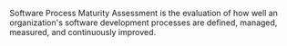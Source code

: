 Software Process Maturity Assessment is the evaluation of how well an organization's software development processes are defined, managed, measured, and continuously improved.

